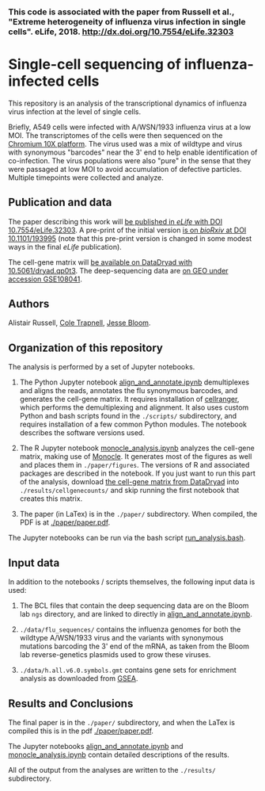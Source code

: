 

### This code is associated with the paper from Russell et al., "Extreme heterogeneity of influenza virus infection in single cells". eLife, 2018. http://dx.doi.org/10.7554/eLife.32303



# Single-cell sequencing of influenza-infected cells
This repository is an analysis of the transcriptional dynamics of influenza virus infection at the level of single cells.

Briefly, A549 cells were infected with A/WSN/1933 influenza virus at a low MOI.
The transcriptomes of the cells were then sequenced on the [Chromium 10X platform](https://www.10xgenomics.com/single-cell/).
The virus used was a mix of wildtype and virus with synonymous "barcodes" near the 3' end to help enable identification of co-infection.
The virus populations were also "pure" in the sense that they were passaged at low MOI to avoid accumulation of defective particles.
Multiple timepoints were collected and analyze.

## Publication and data
The paper describing this work will [be published in _eLife_ with DOI 10.7554/eLife.32303](https://doi.org/10.7554/eLife.32303).
A pre-print of the initial version [is on _bioRxiv_ at DOI 10.1101/193995](https://doi.org/10.1101/193995) (note that this pre-print version is changed in some modest ways in the final _eLife_ publication).

The cell-gene matrix will [be available on DataDryad with 10.5061/dryad.qp0t3](https://doi.org/10.5061/dryad.qp0t3).
The deep-sequencing data are [on GEO under accession GSE108041](https://www.ncbi.nlm.nih.gov/geo/query/acc.cgi?acc=GSE108041).

## Authors
Alistair Russell, [Cole Trapnell](http://cole-trapnell-lab.github.io/), [Jesse Bloom](https://research.fhcrc.org/bloom/en.html).

## Organization of this repository
The analysis is performed by a set of Jupyter notebooks.

1. The Python Jupyter notebook [align_and_annotate.ipynb][] demultiplexes and aligns the reads, annotates the flu synonymous barcodes, and generates the cell-gene matrix. It requires installation of [cellranger](https://support.10xgenomics.com/single-cell-gene-expression/software/pipelines/latest/what-is-cell-ranger), which performs the demultiplexing and alignment. It also uses custom Python and bash scripts found in the `./scripts/` subdirectory, and requires installation of a few common Python modules. The notebook describes the software versions used. 

2. The R Jupyter notebook [monocle_analysis.ipynb][] analyzes the cell-gene matrix, making use of [Monocle][]. It generates most of the figures as well and places them in `./paper/figures`. The versions of R and associated packages are described in the notebook. If you just want to run this part of the analysis, download [the cell-gene matrix from DataDryad](https://doi.org/10.5061/dryad.qp0t3) into `./results/cellgenecounts/` and skip running the first notebook that creates this matrix.

3. The paper (in LaTex) is in the `./paper/` subdirectory. When compiled, the PDF is at [./paper/paper.pdf](./paper/paper.pdf).

The Jupyter notebooks can be run via the bash script [run_analysis.bash](run_analysis.bash).

## Input data
In addition to the notebooks / scripts themselves, the following input data is used:

1. The BCL files that contain the deep sequencing data are on the Bloom lab `ngs` directory, and are linked to directly in [align_and_annotate.ipynb][].

2. `./data/flu_sequences/` contains the influenza genomes for both the wildtype A/WSN/1933 virus and the variants with synonymous mutations barcoding the 3' end of the mRNA, as taken from the Bloom lab reverse-genetics plasmids used to grow these viruses.

3. `./data/h.all.v6.0.symbols.gmt` contains gene sets for enrichment analysis as downloaded from [GSEA](http://software.broadinstitute.org/gsea/index.jsp).

## Results and Conclusions
The final paper is in the `./paper/` subdirectory, and when the LaTex is compiled this is in the pdf [./paper/paper.pdf](./paper/paper.pdf).

The Jupyter notebooks [align_and_annotate.ipynb][] and [monocle_analysis.ipynb][] contain detailed descriptions of the results.

All of the output from the analyses are written to the `./results/` subdirectory.

[align_and_annotate.ipynb]: align_and_annotate.ipynb
[monocle_analysis.ipynb]: monocle_analysis.ipynb
[Monocle]: http://cole-trapnell-lab.github.io/monocle-release/
